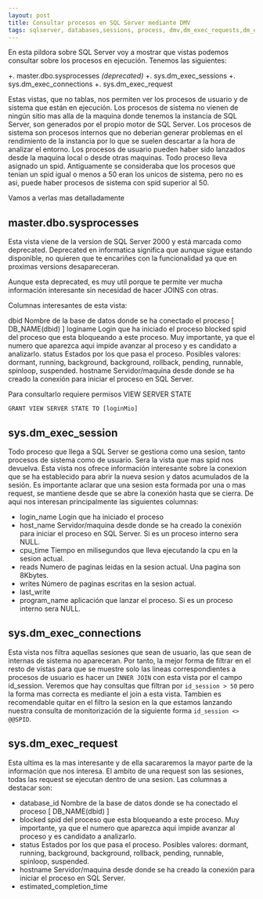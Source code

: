 ```yaml
---
layout: post
title: Consultar procesos en SQL Server mediante DMV
tags: sqlserver, databases,sessions, process, dmv,dm_exec_requests,dm_exec_connections,dm_exec_sessions 
---
```


En esta pildora sobre SQL Server voy a mostrar que vistas podemos consultar sobre los procesos en ejecución. Tenemos las siguientes:

+.  master.dbo.sysprocesses *(deprecated)*
+.  sys.dm_exec_sessions
+.  sys.dm_exec_connections
+.  sys.dm_exec_request


Estas vistas, que no tablas, nos permiten ver los procesos de usuario y de sistema que están en ejecución.
Los procesos de sistema no vienen de ningún sitio mas alla de la maquina donde tenemos la instancia de SQL Server, son generados por el propio motor de SQL Server. Los procesos de sistema son procesos internos que no deberian generar problemas en el rendimiento de la instancia por lo que se suelen descartar a la hora de analizar el entorno.
Los procesos de usuario pueden haber sido lanzados desde la maquina local o desde otras maquinas.
Todo proceso lleva asignado un spid. Antiguamente se consideraba que los procesos que tenian un spid igual o menos a 50 eran los unicos de sistema, pero no es asi, puede haber procesos de sistema con spid superior al 50. 

Vamos a verlas mas detalladamente

## master.dbo.sysprocesses 

Esta vista viene de la version de SQL Server 2000 y está marcada como deprecated. Deprecated en informatica significa que aunque sigue estando disponible, no quieren que te encariñes con la funcionalidad ya que en proximas versions desapareceran.

Aunque esta deprecated, es muy util porque te permite ver mucha información interesante sin necesidad de hacer JOINS con otras.

Columnas interesantes de esta vista:

dbid      Nombre de la base de datos donde se ha conectado el proceso [ DB_NAME(dbid) ]
loginame  Login que ha iniciado el proceso
blocked   spid del proceso que esta bloqueando a este proceso. Muy importante, ya que el numero que aparezca aqui impide avanzar al proceso y es candidato a analizarlo.
status    Estados por los que pasa el proceso. Posibles valores: dormant, running, background, background, rollback, pending, runnable, spinloop, suspended.
hostname  Servidor/maquina desde donde se ha creado la conexión para iniciar el proceso en SQL Server.

Para consultarlo requiere permisos VIEW SERVER STATE
``` T-SQL
GRANT VIEW SERVER STATE TO [loginMio]
```

## sys.dm_exec_session

Todo proceso que llega a SQL Server se gestiona como una sesion, tanto procesos de sistema como de usuario. Sera la vista que mas spid nos devuelva.
Esta vista nos ofrece información interesante sobre la conexion que se ha establecido para abrir la nueva sesion y datos acumulados de la sesión. Es importante aclarar que una sesion esta formada por una o mas request, se mantiene desde que se abre la conexión hasta que se cierra.
De aqui nos interesan principalmente las siguientes columnas:

- login_name    Login que ha iniciado el proceso
- host_name     Servidor/maquina desde donde se ha creado la conexión para iniciar el proceso en SQL Server. Si es un proceso interno sera NULL.
- cpu_time      Tiempo en milisegundos que lleva ejecutando la cpu en la sesion actual.
- reads         Numero de paginas leidas en la sesion actual. Una pagina son 8Kbytes.
- writes        Número de paginas escritas en la sesion actual. 
- last_write    
- program_name  aplicación que lanzar el proceso. Si es un proceso interno sera NULL.

## sys.dm_exec_connections

Esta vista nos filtra aquellas sesiones que sean de usuario, las que sean de internas de sistema no apareceran. Por tanto, la mejor forma de filtrar en el resto de vistas para que se muestre solo las lineas correspondientes a procesos de usuario es hacer un `INNER JOIN` con esta vista por el campo id_session. Veremos que hay consultas que filtran por `id_session > 50` pero la forma mas correcta es mediante el join a esta vista. Tambien es recomendable quitar en el filtro la sesion en la que estamos lanzando nuestra consulta de monitorización de la siguiente forma `id_session <> @@SPID`.

## sys.dm_exec_request
Esta ultima es la mas interesante y de ella sacararemos la mayor parte de la información que nos interesa. El ambito de una request son las sesiones, todas las request se ejecutan dentro de una sesion. Las columnas a destacar son:

- database_id      Nombre de la base de datos donde se ha conectado el proceso [ DB_NAME(dbid) ]
- blocked   spid del proceso que esta bloqueando a este proceso. Muy importante, ya que el numero que aparezca aqui impide avanzar al proceso y es candidato a analizarlo.
- status    Estados por los que pasa el proceso. Posibles valores: dormant, running, background, background, rollback, pending, runnable, spinloop, suspended.
- hostname  Servidor/maquina desde donde se ha creado la conexión para iniciar el proceso en SQL Server.
- estimated_completion_time






